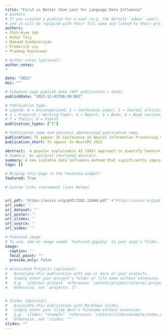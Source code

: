 ```yaml
---
title: "First is Better than Last for Language Data Influence"
# Authors
# If you created a profile for a user (e.g. the default `admin` user), write the username (folder name) here 
# and it will be replaced with their full name and linked to their profile.
authors:
- Chih-Kuan Yeh
- Ankur Taly
- Mukund Sundararajan
- Frederick Liu
- Pradeep Ravikumar

# Author notes (optional)
author_notes:
-

date: "2022"
doi: ""

# Schedule page publish date (NOT publication's date).
publishDate: "2022-12-01T00:00:00Z"

# Publication type.
# Legend: 0 = Uncategorized; 1 = Conference paper; 2 = Journal article;
# 3 = Preprint / Working Paper; 4 = Report; 5 = Book; 6 = Book section;
# 7 = Thesis; 8 = Patent
publication_types: ["1"]

# Publication name and optional abbreviated publication name.
publication: To appear In Conference on Neural Information Processing Systems 2022
publication_short: To appear In NeurIPS 2022

abstract:  A popular explainable AI (XAI) approach to quantify feature importance of a given model is via Shapley values. These Shapley values arose in cooperative games, and hence a critical ingredient to compute these in an XAI context is a so-called value function, that computes the value of a subset of features, and which connects machine learning models to cooperative games.  There are many possible choices for such value functions, which broadly fall into two categories -- on-manifold and off-manifold value functions, which take an observational and an interventional viewpoint respectively. Both these classes however have their respective flaws, as shown in a line of recent work -- on-manifold value functions pay less heed to the model in deference to the underlying data distribution, violate key axiomatic properties, and are computationally expensive; while off-manifold value functions pays less heed to the data manifold, evaluate the model on regions for which it wasn't trained, and are susceptible to adversarial manipulations of the explanations. Thus there is no consensus on which class of value functions to use, and indeed some have argued to ``pick one's poison'' depending on the application at hand. In this paper, we show that in addition to these existing issues, both classes of value functions are prone to adversarial manipulations on low density regions. We formalize the desiderata of value functions that respect both the model as well as the data manifold in a set of axioms and be robust to perturbation on off-manifold regions, and show that there exists a unique value function that satisfies these axioms, which we term the Joint Baseline value function, and the resulting Shapley value the Joint Baseline Shapley (JBshap). We show moreover that JBshap is much more computationally efficient than on-manifold Shapley values, and can be scaled up to high dimensional data such as images.
# Summary. An optional shortened abstract.
summary: A new scalable data influence method that significantly improves upon existing methods.
tags: []

# Display this page in the Featured widget?
featured: True

# Custom links (uncomment lines below)


url_pdf: 'https://arxiv.org/pdf/2202.11844.pdf' #'https://arxiv.org/pdf/2006.00442.pdf'
url_code: ''
url_dataset: ''
url_poster: ''
url_slides: ''
url_source: ''
url_video: ''

# Featured image
# To use, add an image named `featured.jpg/png` to your page's folder. 
image:
  caption: ''
  focal_point: ""
  preview_only: false

# Associated Projects (optional).
#   Associate this publication with one or more of your projects.
#   Simply enter your project's folder or file name without extension.
#   E.g. `internal-project` references `content/project/internal-project/index.md`.
#   Otherwise, set `projects: []`.


# Slides (optional).
#   Associate this publication with Markdown slides.
#   Simply enter your slide deck's filename without extension.
#   E.g. `slides: "example"` references `content/slides/example/index.md`.
#   Otherwise, set `slides: ""`.
slides: ""
---
```

